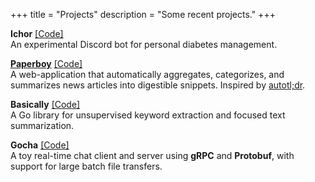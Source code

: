 +++ 
title = "Projects" 
description = "Some recent projects."
+++

**Ichor** [[Code]](https://github.com/algao1/ichor) \
An experimental Discord bot for personal diabetes management.

[**Paperboy**](http://paperboynews.ca/) [[Code]](https://github.com/algao1/paperboy-back) \
A web-application that automatically aggregates, categorizes, and summarizes news articles
into digestible snippets. Inspired by [autotl;dr](http://autotldr.io/).

**Basically** [[Code]](https://github.com/algao1/basically) \
A Go library for unsupervised keyword extraction and focused text summarization.

**Gocha** [[Code]](https://github.com/algao1/gocha) \
A toy real-time chat client and server using **gRPC** and **Protobuf**, with support
for large batch file transfers.